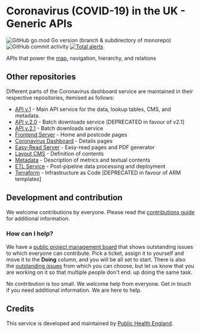 # Coronavirus (COVID-19) in the UK - Generic APIs
![GitHub go.mod Go version (branch & subdirectory of monorepo)](https://img.shields.io/github/go-mod/go-version/publichealthengland/coronavirus-dashboard-generic-apis/development?filename=%2Fservice%2Fsrc%2Fgo.mod)
![GitHub commit activity](https://img.shields.io/github/commit-activity/y/publichealthengland/coronavirus-dashboard-generic-apis)
[![Total alerts](https://img.shields.io/lgtm/alerts/g/publichealthengland/coronavirus-dashboard-generic-apis.svg?logo=lgtm&logoWidth=18)](https://lgtm.com/projects/g/publichealthengland/coronavirus-dashboard-generic-apis/alerts/)

APIs that power
the [map](https://coronavirus.data.gov.uk/details/interactive-map), navigation, hierarchy, and relations

 
## Other repositories

Different parts of the Coronavirus dashboard service are maintained in their respective 
repositories, itemised as follows:
 
- [API v.1](https://github.com/publichealthengland/coronavirus-dashboard-api-v1) - Main API service for the data, lookup tables, CMS, and metadata.
- [API v.2.0](https://github.com/publichealthengland/coronavirus-dashboard-api-v2) - Batch downloads service [DEPRECATED in favour of v2.1]
- [API v.2.1](https://github.com/publichealthengland/coronavirus-dashboard-api-v2-server) - Batch downloads service
- [Frontend Server](https://github.com/publichealthengland/coronavirus-dashboard-frontend-server) - Home and postcode pages
- [Coronavirus Dashboard](https://github.com/publichealthengland/coronavirus-dashboard) - Details pages
- [Easy-Read Server](https://github.com/publichealthengland/coronavirus-dashboard-easy-read) - Easy-read pages and PDF generator
- [Layout CMS](https://github.com/publichealthengland/coronavirus-dashboard-layouts) - Definition of contents
- [Metadata](https://github.com/publichealthengland/coronavirus-dashboard-metadata) - Description of metrics and textual contents
- [ETL Service](https://github.com/publichealthengland/coronavirus-dashboard-pipeline-etl) - Post-pipeline data processing and deployment
- [Terraform](https://github.com/publichealthengland/coronavirus-dashboard-terraform) - Infrastructure as Code [DEPRECATED in favour of ARM templates]


## Development and contribution

We welcome contributions by everyone. Please read 
the [contributions guide](https://github.com/PublicHealthEngland/coronavirus-dashboard/blob/master/CONTRIBUTING.md) for 
additional information.

### How can I help?
We have a [public project management board](https://github.com/orgs/PublicHealthEngland/projects/1) that 
shows outstanding issues to which everyone can contribute. Pick a ticket, assign it to 
yourself and move it to the **Doing** column, and you will be all set to start. There is 
also the [outstanding issues](https://github.com/PublicHealthEngland/coronavirus-dashboard-generic-apis/issues) from 
which you can choose, but let us know that you are working on it so that multiple people 
don't end. up doing the same task.

No contribution is too small. We welcome help from everyone. Get in touch if you need 
additional information. We are here to help. 


## Credits
This service is developed and maintained by [Public Health England](https://www.gov.uk/government/organisations/public-health-england).
